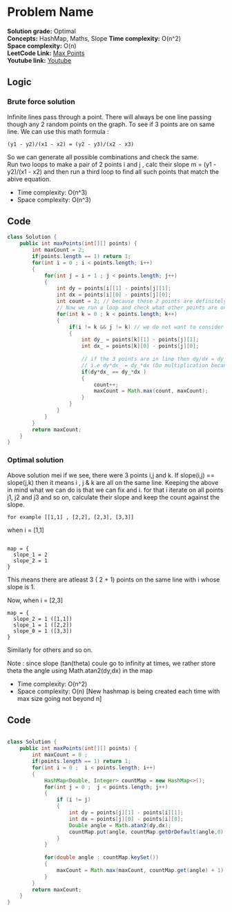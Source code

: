 # Problem Name

**Solution grade:** Optimal  
**Concepts:** HashMap, Maths, Slope
**Time complexity:** O(n^2)  
**Space complexity:** O(n)  
**LeetCode Link:** [Max Points](https://leetcode.com/problems/max-points-on-a-line)<br>
**Youtube link:** [Youtube](https://www.youtube.com/watch?v=AzER0wuL0QY)

## Logic




### Brute force solution

Infinite lines pass through a point.
There will always be one line passing though any 2 random points on the graph.
To see if 3 points are on same line. We can use this math formula :

```
(y1 - y2)/(x1 - x2) = (y2 - y3)/(x2 - x3)
```
So we can generate all possible combinations and check the same.<br>
Run two loops to make a pair of 2 points i and j , calc their slope m = (y1 - y2)/(x1 - x2) and then run a third loop to find all such points that match the abive equation.

- Time complexity: O(n^3)
- Space complexity: O(n^3)


## Code

```java
class Solution {
    public int maxPoints(int[][] points) {
        int maxCount = 2;
        if(points.length == 1) return 1;
        for(int i = 0 ; i < points.length; i++)
        {
            for(int j = i + 1 ; j < points.length; j++)
            {
                int dy = points[i][1] - points[j][1];
                int dx = points[i][0] - points[j][0];
                int count = 2; // because these 2 points are definitely on a line
                // Now we run a loop and check what other points are on the same line
                for(int k = 0 ; k < points.length; k++)
                {
                    if(i != k && j != k) // we do not want to consider already taken points
                    {
                        int dy_ = points[k][1] - points[j][1];
                        int dx_ = points[k][0] - points[j][0];
                        
                        // if the 3 points are in line then dy/dx = dy_/dx_
                        // i.e dy*dx_ = dy_*dx (Do multiplication because division my floats wagera handle karna padega and so on
                        if(dy*dx_ == dy_*dx )
                        {
                            count++;
                            maxCount = Math.max(count, maxCount);
                        }
                    }
                }
            }
        }
        return maxCount;
    }
}
```


### Optimal solution


Above solution mei if we see, there were 3 points i,j and k. If slope(i,j) == slope(j,k) then it means i , j & k are all on the same line.
Keeping the above in mind what we can do is that we can fix and i. for that i iterate on all points j1, j2 and j3 and so on, calculate their slope and keep the count against the slope.
```
for example [[1,1] , [2,2], [2,3], [3,3]]
```
when i = [1,1]
```

map = {
  slope_1 = 2
  slope_2 = 1
}
```
This means there are atleast 3 ( 2 + 1) points on the same line with i whose slope is 1. <br>

Now, when i = [2,3]
```
map = {
  slope_2 = 1 ([1,1])
  slope_1 = 1 ([2,2])
  slope_0 = 1 ([3,3])
}
```
Similarly for others and so on.

Note : since slope (tan(theta) coule go to infinity at times, we rather store theta the angle using Math.atan2(dy,dx) in the map

- Time complexity: O(n^2)
- Space complexity: O(n) [New hashmap is being created each time with max size going not beyond n]



## Code

```java

class Solution {
    public int maxPoints(int[][] points) {
        int maxCount = 0 ; 
        if(points.length == 1) return 1;
        for(int i = 0 ;  i < points.length; i++)
        {
            HashMap<Double, Integer> countMap = new HashMap<>();
            for(int j = 0 ;  j < points.length; j++)
            {
                if (i != j)
                {
                    int dy = points[j][1] - points[i][1];
                    int dx = points[j][0] - points[i][0];
                    Double angle = Math.atan2(dy,dx);
                    countMap.put(angle, countMap.getOrDefault(angle,0) + 1);
                }
            }
           
            for(double angle : countMap.keySet())
            {
                maxCount = Math.max(maxCount, countMap.get(angle) + 1); // 1 extra because i ko consider kar lete hai
            }
        }
        return maxCount;
    }
}
```

